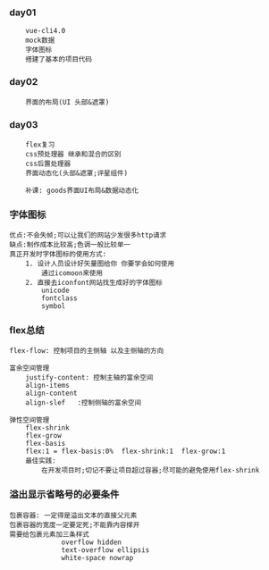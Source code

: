 ### day01
        vue-cli4.0
        mock数据
        字体图标
        搭建了基本的项目代码

### day02
        界面的布局(UI 头部&遮罩)

### day03
        flex复习
        css预处理器 继承和混合的区别
        css后置处理器
        界面动态化(头部&遮罩;评星组件)

        补课: goods界面UI布局&数据动态化

### 字体图标
    优点:不会失帧;可以让我们的网站少发很多http请求
    缺点:制作成本比较高;色调一般比较单一
    真正开发时字体图标的使用方式:
        1. 设计人员设计好矢量图给你 你要学会如何使用
            通过icomoon来使用
        2. 直接去iconfont网站找生成好的字体图标
            unicode
            fontclass
            symbol

### flex总结
    flex-flow: 控制项目的主侧轴 以及主侧轴的方向

    富余空间管理
        justify-content: 控制主轴的富余空间
        align-items
        align-content
        align-slef   :控制侧轴的富余空间

    弹性空间管理
        flex-shrink
        flex-grow
        flex-basis
        flex:1 = flex-basis:0%  flex-shrink:1  flex-grow:1
        最佳实践:
            在开发项目时;切记不要让项目超过容器;尽可能的避免使用flex-shrink

### 溢出显示省略号的必要条件
    包裹容器: 一定得是溢出文本的直接父元素
    包裹容器的宽度一定要定死;不能靠内容撑开
    需要给包裹元素加三条样式
                 overflow hidden
                 text-overflow ellipsis
                 white-space nowrap


